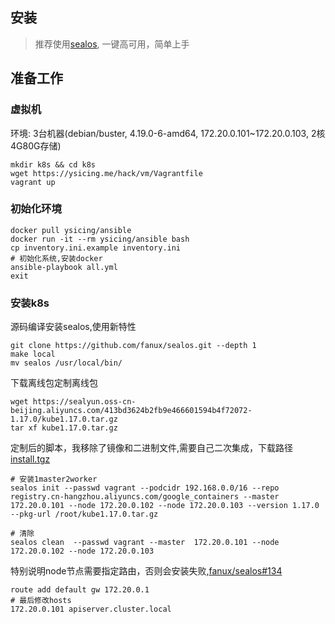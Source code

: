 ## 安装

> 推荐使用[sealos](https://github.com/fanux/sealos), 一键高可用，简单上手

## 准备工作

### 虚拟机

环境: 3台机器(debian/buster, 4.19.0-6-amd64, 172.20.0.101~172.20.0.103, 2核4G80G存储)

```
mkdir k8s && cd k8s
wget https://ysicing.me/hack/vm/Vagrantfile
vagrant up
```

### 初始化环境

```
docker pull ysicing/ansible
docker run -it --rm ysicing/ansible bash
cp inventory.ini.example inventory.ini
# 初始化系统,安装docker
ansible-playbook all.yml
exit
```

### 安装k8s

源码编译安装sealos,使用新特性

```
git clone https://github.com/fanux/sealos.git --depth 1
make local
mv sealos /usr/local/bin/
```

下载离线包定制离线包

```
wget https://sealyun.oss-cn-beijing.aliyuncs.com/413bd3624b2fb9e466601594b4f72072-1.17.0/kube1.17.0.tar.gz
tar xf kube1.17.0.tar.gz
```

定制后的脚本，我移除了镜像和二进制文件,需要自己二次集成，下载路径[install.tgz](/hack/sealos/install.tgz)

```
# 安装1master2worker
sealos init --passwd vagrant --podcidr 192.168.0.0/16 --repo registry.cn-hangzhou.aliyuncs.com/google_containers --master  172.20.0.101 --node 172.20.0.102 --node 172.20.0.103 --version 1.17.0 --pkg-url /root/kube1.17.0.tar.gz

# 清除
sealos clean  --passwd vagrant --master  172.20.0.101 --node 172.20.0.102 --node 172.20.0.103
```

特别说明node节点需要指定路由，否则会安装失败,[fanux/sealos#134](https://github.com/fanux/sealos/issues/134)

```
route add default gw 172.20.0.1
# 最后修改hosts
172.20.0.101 apiserver.cluster.local
```

